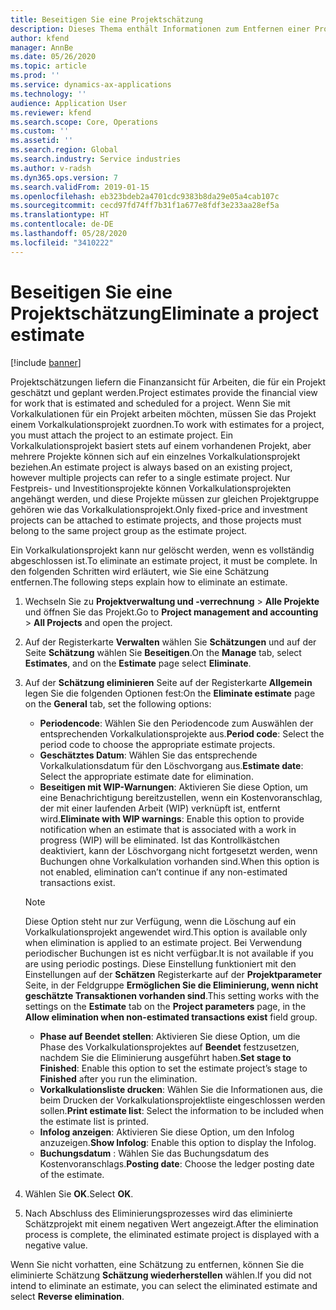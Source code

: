 ```yaml
---
title: Beseitigen Sie eine Projektschätzung
description: Dieses Thema enthält Informationen zum Entfernen einer Projektschätzung nach deren Abschluss.
author: kfend
manager: AnnBe
ms.date: 05/26/2020
ms.topic: article
ms.prod: ''
ms.service: dynamics-ax-applications
ms.technology: ''
audience: Application User
ms.reviewer: kfend
ms.search.scope: Core, Operations
ms.custom: ''
ms.assetid: ''
ms.search.region: Global
ms.search.industry: Service industries
ms.author: v-radsh
ms.dyn365.ops.version: 7
ms.search.validFrom: 2019-01-15
ms.openlocfilehash: eb323bdeb2a4701cdc9383b8da29e05a4cab107c
ms.sourcegitcommit: cecd97fd74ff7b31f1a677e8fdf3e233aa28ef5a
ms.translationtype: HT
ms.contentlocale: de-DE
ms.lasthandoff: 05/28/2020
ms.locfileid: "3410222"
---
```

# <a name="eliminate-a-project-estimate"></a><span data-ttu-id="612df-103">Beseitigen Sie eine Projektschätzung</span><span class="sxs-lookup"><span data-stu-id="612df-103">Eliminate a project estimate</span></span>

[!include [banner](../includes/banner.md)]

<span data-ttu-id="612df-104">Projektschätzungen liefern die Finanzansicht für Arbeiten, die für ein Projekt geschätzt und geplant werden.</span><span class="sxs-lookup"><span data-stu-id="612df-104">Project estimates provide the financial view for work that is estimated and scheduled for a project.</span></span> <span data-ttu-id="612df-105">Wenn Sie mit Vorkalkulationen für ein Projekt arbeiten möchten, müssen Sie das Projekt einem Vorkalkulationsprojekt zuordnen.</span><span class="sxs-lookup"><span data-stu-id="612df-105">To work with estimates for a project, you must attach the project to an estimate project.</span></span> <span data-ttu-id="612df-106">Ein Vorkalkulationsprojekt basiert stets auf einem vorhandenen Projekt, aber mehrere Projekte können sich auf ein einzelnes Vorkalkulationsprojekt beziehen.</span><span class="sxs-lookup"><span data-stu-id="612df-106">An estimate project is always based on an existing project, however multiple projects can refer to a single estimate project.</span></span> <span data-ttu-id="612df-107">Nur Festpreis- und Investitionsprojekte können Vorkalkulationsprojekten angehängt werden, und diese Projekte müssen zur gleichen Projektgruppe gehören wie das Vorkalkulationsprojekt.</span><span class="sxs-lookup"><span data-stu-id="612df-107">Only fixed-price and investment projects can be attached to estimate projects, and those projects must belong to the same project group as the estimate project.</span></span>

<span data-ttu-id="612df-108">Ein Vorkalkulationsprojekt kann nur gelöscht werden, wenn es vollständig abgeschlossen ist.</span><span class="sxs-lookup"><span data-stu-id="612df-108">To eliminate an estimate project, it must be complete.</span></span> <span data-ttu-id="612df-109">In den folgenden Schritten wird erläutert, wie Sie eine Schätzung entfernen.</span><span class="sxs-lookup"><span data-stu-id="612df-109">The following steps explain how to eliminate an estimate.</span></span>

1. <span data-ttu-id="612df-110">Wechseln Sie zu **Projektverwaltung und -verrechnung** > **Alle Projekte** und öffnen Sie das Projekt.</span><span class="sxs-lookup"><span data-stu-id="612df-110">Go to **Project management and accounting** > **All Projects** and open the project.</span></span> 
2. <span data-ttu-id="612df-111">Auf der Registerkarte **Verwalten** wählen Sie **Schätzungen** und auf der Seite **Schätzung** wählen Sie **Beseitigen**.</span><span class="sxs-lookup"><span data-stu-id="612df-111">On the **Manage** tab, select **Estimates**, and on the **Estimate** page select **Eliminate**.</span></span>
3. <span data-ttu-id="612df-112">Auf der **Schätzung eliminieren** Seite auf der Registerkarte **Allgemein** legen Sie die folgenden Optionen fest:</span><span class="sxs-lookup"><span data-stu-id="612df-112">On the **Eliminate estimate** page on the **General** tab, set the following options:</span></span>

   - <span data-ttu-id="612df-113">**Periodencode**: Wählen Sie den Periodencode zum Auswählen der entsprechenden Vorkalkulationsprojekte aus.</span><span class="sxs-lookup"><span data-stu-id="612df-113">**Period code**: Select the period code to choose the appropriate estimate projects.</span></span> 
   - <span data-ttu-id="612df-114">**Geschätztes Datum**: Wählen Sie das entsprechende Vorkalkulationsdatum für den Löschvorgang aus.</span><span class="sxs-lookup"><span data-stu-id="612df-114">**Estimate date**: Select the appropriate estimate date for elimination.</span></span>
   - <span data-ttu-id="612df-115">**Beseitigen mit WIP-Warnungen**: Aktivieren Sie diese Option, um eine Benachrichtigung bereitzustellen, wenn ein Kostenvoranschlag, der mit einer laufenden Arbeit (WIP) verknüpft ist, entfernt wird.</span><span class="sxs-lookup"><span data-stu-id="612df-115">**Eliminate with WIP warnings**: Enable this option to provide notification when an estimate that is associated with a work in progress (WIP) will be eliminated.</span></span> <span data-ttu-id="612df-116">Ist das Kontrollkästchen deaktiviert, kann der Löschvorgang nicht fortgesetzt werden, wenn Buchungen ohne Vorkalkulation vorhanden sind.</span><span class="sxs-lookup"><span data-stu-id="612df-116">When this option is not enabled, elimination can’t continue if any non-estimated transactions exist.</span></span> 
   > [!NOTE]
   > <span data-ttu-id="612df-117">Diese Option steht nur zur Verfügung, wenn die Löschung auf ein Vorkalkulationsprojekt angewendet wird.</span><span class="sxs-lookup"><span data-stu-id="612df-117">This option is available only when elimination is applied to an estimate project.</span></span> <span data-ttu-id="612df-118">Bei Verwendung periodischer Buchungen ist es nicht verfügbar.</span><span class="sxs-lookup"><span data-stu-id="612df-118">It is not available if you are using periodic postings.</span></span> <span data-ttu-id="612df-119">Diese Einstellung funktioniert mit den Einstellungen auf der **Schätzen** Registerkarte auf der **Projektparameter** Seite, in der Feldgruppe **Ermöglichen Sie die Eliminierung, wenn nicht geschätzte Transaktionen vorhanden sind**.</span><span class="sxs-lookup"><span data-stu-id="612df-119">This setting works with the settings on the **Estimate** tab on the **Project parameters** page, in the **Allow elimination when non-estimated transactions exist** field group.</span></span>
   - <span data-ttu-id="612df-120">**Phase auf Beendet stellen**: Aktivieren Sie diese Option, um die Phase des Vorkalkulationsprojektes auf **Beendet** festzusetzen, nachdem Sie die Eliminierung ausgeführt haben.</span><span class="sxs-lookup"><span data-stu-id="612df-120">**Set stage to Finished**: Enable this option to set the estimate project’s stage to **Finished** after you run the elimination.</span></span>
   - <span data-ttu-id="612df-121">**Vorkalkulationsliste drucken**: Wählen Sie die Informationen aus, die beim Drucken der Vorkalkulationsprojektliste eingeschlossen werden sollen.</span><span class="sxs-lookup"><span data-stu-id="612df-121">**Print estimate list**: Select the information to be included when the estimate list is printed.</span></span>
   - <span data-ttu-id="612df-122">**Infolog anzeigen**: Aktivieren Sie diese Option, um den Infolog anzuzeigen.</span><span class="sxs-lookup"><span data-stu-id="612df-122">**Show Infolog**: Enable this option to display the Infolog.</span></span>
   - <span data-ttu-id="612df-123">**Buchungsdatum** : Wählen Sie das Buchungsdatum des Kostenvoranschlags.</span><span class="sxs-lookup"><span data-stu-id="612df-123">**Posting date**: Choose the ledger posting date of the estimate.</span></span>

4.  <span data-ttu-id="612df-124">Wählen Sie **OK**.</span><span class="sxs-lookup"><span data-stu-id="612df-124">Select **OK**.</span></span>
5. <span data-ttu-id="612df-125">Nach Abschluss des Eliminierungsprozesses wird das eliminierte Schätzprojekt mit einem negativen Wert angezeigt.</span><span class="sxs-lookup"><span data-stu-id="612df-125">After the elimination process is complete, the eliminated estimate project is displayed with a negative value.</span></span> 

<span data-ttu-id="612df-126">Wenn Sie nicht vorhatten, eine Schätzung zu entfernen, können Sie die eliminierte Schätzung **Schätzung wiederherstellen** wählen.</span><span class="sxs-lookup"><span data-stu-id="612df-126">If you did not intend to eliminate an estimate, you can select the eliminated estimate and select **Reverse elimination**.</span></span>   
